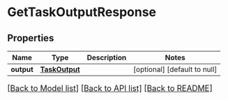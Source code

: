 # GetTaskOutputResponse

## Properties
Name | Type | Description | Notes
------------ | ------------- | ------------- | -------------
**output** | [**TaskOutput**](TaskOutput.md) |  | [optional] [default to null]

[[Back to Model list]](../README.md#documentation-for-models) [[Back to API list]](../README.md#documentation-for-api-endpoints) [[Back to README]](../README.md)

<style>
     p, ul, ol, li { font-size: 18px !important;}
</style>


